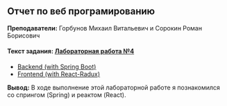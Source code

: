 ## Отчет по веб програмированию

**Преподаватели:** Горбунов Михаил Витальевич и Сорокин Роман Борисович


#### Текст задания: [Лабораторная работа №4](README.md)

  - [Backend (with Spring Boot)](https://github.com/crazifoo/laboratory-work-by-web-programming)
  - [Frontend (with React-Radux)](https://github.com/crazifoo/frontend-with-react-for-spring-boot-application)
  
**Вывод:** В ходе выполнение этой лабораторной работе я познакомился со спрингом (Spring) и реактом (React).
